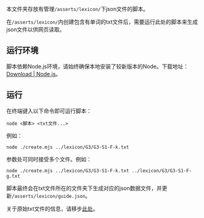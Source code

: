 本文件夹存放有管理`/asserts/lexicon/`下json文件的脚本。

在`/asserts/lexicon/`内创建包含有单词的txt文件后，需要运行此处的脚本来生成json文件以供网页读取。

## 运行环境

脚本依赖Node.js环境，请始终确保本地安装了较新版本的Node。下载地址：[Download | Node.js](https://nodejs.org/en/download/)。

## 运行

在终端键入以下命令即可运行脚本：

```shell
node <脚本> <txt文件...>
```

例如：

```shell
node ./create.mjs ../lexicon/G3/G3-S1-F-k.txt
```

参数处可同时接受多个文件。例如：

```shell
node ./create.mjs ../lexicon/G3/G3-S1-F-k.txt ../lexicon/G3/G3-S1-F-g.txt
```

脚本最终会在txt文件所在的文件夹下生成对应的json数据文件，并更新`/asserts/lexicon/guide.json`。

关于原始txt文件的信息，请移步[此处](../asserts/lexicon/README.md)。